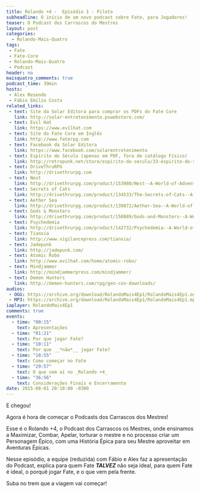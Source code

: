 ```yaml
---
title: Rolando +4 -  Episódio 1 - Piloto
subheadline: O início de um novo podcast sobre Fate, para Jogadores!
teaser: O Podcast dos Carrascos do Mestres
layout: post
categories:
  - Rolando-Mais-Quatro
tags:
 - Fate
 - Fate-Core
 - Rolando-Mais-Quatro
 - Podcast
header: no
maisquatro_comments: true 
podcast_time: 39min
hosts:
 - Alex Resende
 - Fábio Emilio Costa
related_links:
 - text: Site da Solar Editora para comprar os PDFs do Fate Core
   link: http://solar-entretenimento.pswebstore.com/
 - text: Evil Hat
   link: https://www.evilhat.com
 - text: Site do Fate Core em Inglês
   link: http://www.faterpg.com
 - text: Facebook da Solar Editora
   link: https://www.facebook.com/solarentretenimento
 - text: Espírito do Século (apenas em PDF, fora de catálogo Físico)
   link: http://retropunk.net/store/espirito-do-seculo/33-espirito-do-seculo-livro-de-regras.html
 - text: DriveThruRPG 
   link: http://drivethrurpg.com
 - text: Nest
   link: http://drivethrurpg.com/product/153980/Nest--A-World-of-Adventure-for-Fate-Core
 - text: Secrets of Cats
   link: http://drivethrurpg.com/product/134533/The-Secrets-of-Cats--A-World-of-Adventure-for-Fate-Core
 - text: Aether Sea 
   link: http://drivethrurpg.com/product/139872/Aether-Sea--A-World-of-Adventure-for-Fate-Core
 - text: Gods & Monsters
   link: http://drivethrurpg.com/product/150889/Gods-and-Monsters--A-World-of-Adventure-for-Fate-Core
 - text: Psychedemia
   link: http://drivethrurpg.com/product/142732/Psychedemia--A-World-of-Adventure-for-Fate-Core
 - text: Tianxia
   link: http://www.vigilancepress.com/tianxia/
 - text: Jadepunk
   link: http://jadepunk.com/
 - text: Atomic Robo
   link: http://www.evilhat.com/home/atomic-robo/
 - text: Mindjammer
   link: http://mindjammerpress.com/mindjammer/
 - text: Demon Hunters
   link: http://demon-hunters.com/rpg/gen-con-downloads/
audios:
 - OGG: https://archive.org/download/RolandoMais4Ep1/RolandoMais4Ep1.ogg
 - MP3: https://archive.org/download/RolandoMais4Ep1/RolandoMais4Ep1.mp3
iaplayer: RolandoMais4Ep1
comments: true
events:
  - time: "00:15"
    text: Apresentações
  - time: "01:21"
    text: Por que jogar Fate?
  - time: "10:11"
    text: Por que __*não*__ jogar Fate?
  - time: "18:55"
    text: Como começar no Fate
  - time: "29:57"
    text: O que vem aí no _Rolando +4_
  - time: "36:56"
    text: Considerações Finais e Encerramento
date: 2015-08-01 20:10:00 -0300
---
```


E chegou!

Agora é hora de começar o Podcasts dos Carrascos dos Mestres!

Esse  é  o Rolando  +4,  o  Podcast  dos  Carrascos os  Mestres,  onde
ensinamos a Maximizar, Combar, Apelar, torturar o mestre e no processo
criar  um Personagem  Épico, com  uma História  Épica para  seu Mestre
aproveitar em Aventuras Épicas.

Nesse  episódio,  a   equipe  (reduzida)  com  Fábio  e   Alex  faz  a
apresentação do Podcast, explica para  quem Fate _**TALVEZ**_ não seja
ideal, para quem Fate  é ideal, o porquê jogar Fate, e  o que vem pela
frente.

Suba no trem que a viagem vai começar!
